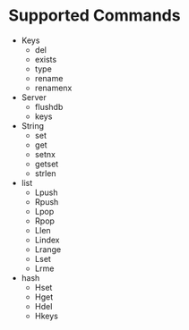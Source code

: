 # Supported Commands

- Keys
  - del
  - exists
  - type
  - rename
  - renamenx
- Server
  - flushdb
  - keys
- String
  - set
  - get
  - setnx
  - getset
  - strlen
- list
  - Lpush
  - Rpush
  - Lpop
  - Rpop
  - Llen
  - Lindex
  - Lrange
  - Lset
  - Lrme
- hash
  - Hset
  - Hget
  - Hdel
  - Hkeys